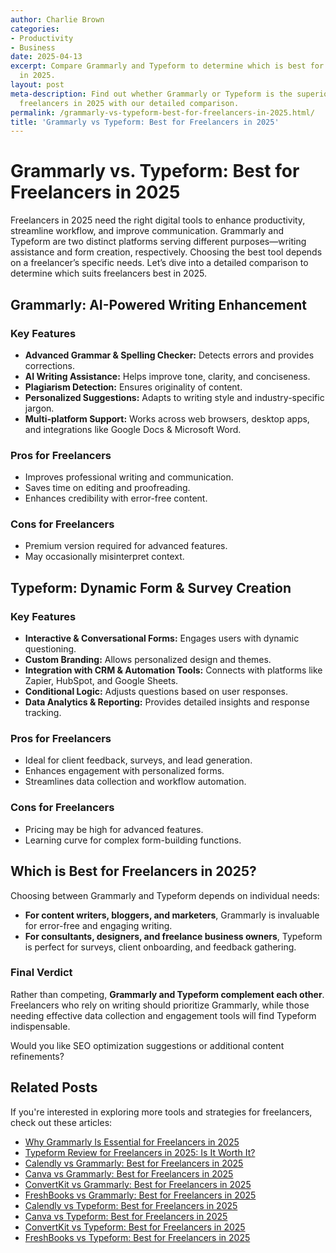 ```yaml
---
author: Charlie Brown
categories:
- Productivity
- Business
date: 2025-04-13
excerpt: Compare Grammarly and Typeform to determine which is best for freelancers
  in 2025.
layout: post
meta-description: Find out whether Grammarly or Typeform is the superior choice for
  freelancers in 2025 with our detailed comparison.
permalink: /grammarly-vs-typeform-best-for-freelancers-in-2025.html/
title: 'Grammarly vs Typeform: Best for Freelancers in 2025'
---
```


# Grammarly vs. Typeform: Best for Freelancers in 2025  

Freelancers in 2025 need the right digital tools to enhance productivity, streamline workflow, and improve communication. Grammarly and Typeform are two distinct platforms serving different purposes—writing assistance and form creation, respectively. Choosing the best tool depends on a freelancer’s specific needs. Let’s dive into a detailed comparison to determine which suits freelancers best in 2025.  

## **Grammarly: AI-Powered Writing Enhancement**  

### **Key Features**  
- **Advanced Grammar & Spelling Checker:** Detects errors and provides corrections.  
- **AI Writing Assistance:** Helps improve tone, clarity, and conciseness.  
- **Plagiarism Detection:** Ensures originality of content.  
- **Personalized Suggestions:** Adapts to writing style and industry-specific jargon.  
- **Multi-platform Support:** Works across web browsers, desktop apps, and integrations like Google Docs & Microsoft Word.  

### **Pros for Freelancers**  
- Improves professional writing and communication.  
- Saves time on editing and proofreading.  
- Enhances credibility with error-free content.  

### **Cons for Freelancers**  
- Premium version required for advanced features.  
- May occasionally misinterpret context.  

## **Typeform: Dynamic Form & Survey Creation**  

### **Key Features**  
- **Interactive & Conversational Forms:** Engages users with dynamic questioning.  
- **Custom Branding:** Allows personalized design and themes.  
- **Integration with CRM & Automation Tools:** Connects with platforms like Zapier, HubSpot, and Google Sheets.  
- **Conditional Logic:** Adjusts questions based on user responses.  
- **Data Analytics & Reporting:** Provides detailed insights and response tracking.  

### **Pros for Freelancers**  
- Ideal for client feedback, surveys, and lead generation.  
- Enhances engagement with personalized forms.  
- Streamlines data collection and workflow automation.  

### **Cons for Freelancers**  
- Pricing may be high for advanced features.  
- Learning curve for complex form-building functions.  

## **Which is Best for Freelancers in 2025?**  

Choosing between Grammarly and Typeform depends on individual needs:  
- **For content writers, bloggers, and marketers**, Grammarly is invaluable for error-free and engaging writing.  
- **For consultants, designers, and freelance business owners**, Typeform is perfect for surveys, client onboarding, and feedback gathering.  

### **Final Verdict**  
Rather than competing, **Grammarly and Typeform complement each other**. Freelancers who rely on writing should prioritize Grammarly, while those needing effective data collection and engagement tools will find Typeform indispensable.  

Would you like SEO optimization suggestions or additional content refinements?

## Related Posts
If you're interested in exploring more tools and strategies for freelancers, check out these articles:
- [Why Grammarly Is Essential for Freelancers in 2025](/why-grammarly-is-essential-for-freelancers-in-2025.html/)
- [Typeform Review for Freelancers in 2025: Is It Worth It?](/typeform-review-for-freelancers-in-2025-is-it-worth-it.html/)
- [Calendly vs Grammarly: Best for Freelancers in 2025](/calendly-vs-grammarly-best-for-freelancers-in-2025.html/)
- [Canva vs Grammarly: Best for Freelancers in 2025](/canva-vs-grammarly-best-for-freelancers-in-2025.html/)
- [ConvertKit vs Grammarly: Best for Freelancers in 2025](/convertkit-vs-grammarly-best-for-freelancers-in-2025.html/)
- [FreshBooks vs Grammarly: Best for Freelancers in 2025](/freshbooks-vs-grammarly-best-for-freelancers-in-2025.html/)
- [Calendly vs Typeform: Best for Freelancers in 2025](/calendly-vs-typeform-best-for-freelancers-in-2025.html/)
- [Canva vs Typeform: Best for Freelancers in 2025](/canva-vs-typeform-best-for-freelancers-in-2025.html/)
- [ConvertKit vs Typeform: Best for Freelancers in 2025](/convertkit-vs-typeform-best-for-freelancers-in-2025.html/)
- [FreshBooks vs Typeform: Best for Freelancers in 2025](/freshbooks-vs-typeform-best-for-freelancers-in-2025.html/)
